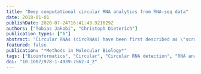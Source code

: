 ```yaml
---
title: "Deep computational circular RNA analytics from RNA-seq data"
date: 2018-01-01
publishDate: 2020-07-24T16:41:43.921629Z
authors: ["Tobias Jakobi", "Christoph Dieterich"]
publication_types: ["6"]
abstract: "Circular RNAs (circRNAs) have been first described as \"scrambled exons\" in the 1990s. CircRNAs originate from back splicing or exon skipping of linear RNA templates and have continuously gained attention in recent years due to the availability of high-throughput whole-transcriptome sequencing methods. Numerous manuscripts describe thousands of circRNAs throughout uni- and multicellular eukaryote species and demonstrated that they are conserved, stable, and abundant in specific tissues or conditions. This manuscript provides a walk-through of our bioinformatics toolbox, which covers all aspects of in silico circRNA analysis, starting from raw sequencing data and back-splicing junction discovery to circRNA quantitation and reconstruction of internal the circRNA structure."
featured: false
publication: "*Methods in Molecular Biology*"
tags: ["Bioinformatics", "Circular", "Circular RNA detection", "RNA analysis", "Whole-transcriptome sequencing"]
doi: "10.1007/978-1-4939-7562-4_2"
---
```


